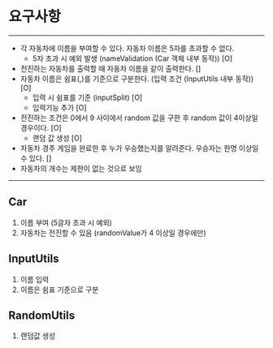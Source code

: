 # 요구사항

---

- 각 자동차에 이름을 부여할 수 있다. 자동차 이름은 5자를 초과할 수 없다. 
  - 5자 초과 시 예외 발생 (nameValidation (Car 객체 내부 동작)) [O]
- 전진하는 자동차를 출력할 때 자동차 이름을 같이 출력한다. []
- 자동차 이름은 쉼표(,)를 기준으로 구분한다. (입력 조건 (InputUtils 내부 동작)) [O]
  - 입력 시 쉼표를 기준 (inputSplit) [O]
  - 입력기능 추가 [O]
- 전진하는 조건은 0에서 9 사이에서 random 값을 구한 후 random 값이 4이상일 경우이다. [O]
  - 랜덤 값 생성 [O] 
- 자동차 경주 게임을 완료한 후 누가 우승했는지를 알려준다. 우승자는 한명 이상일 수 있다. []
- 자동차의 개수는 제한이 없는 것으로 보임
---

## Car
1. 이름 부여 (5글자 초과 시 예외)
2. 자동차는 전진할 수 있음 (randomValue가 4 이상일 경우에만)

## InputUtils
1. 이름 입력
2. 이름은 쉼표 기준으로 구분

## RandomUtils
1. 랜덤값 생성